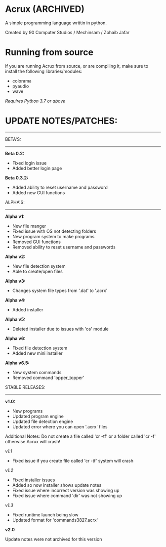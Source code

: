 # Acrux (ARCHIVED)
A simple programming language writtin in python.

Created by 90 Computer Studios / Mechinsam / Zohaib Jafar

# Running from source

If you are running Acrux from source, or are compiling it, make sure to install the following libraries/modules:
- colorama
- pyaudio
- wave

*Requires Python 3.7 or above*

# UPDATE NOTES/PATCHES:
-------------------------------------

BETA'S:
______
**Beta 0.2:**

- Fixed login issue
- Added better login page

**Beta 0.3.2:**

- Added ability to reset username and password
- Added new GUI functions

ALPHA'S:
_______
**Alpha v1:**

- New file manger
- Fixed issue with OS not detecting folders
- New program system to make programs
- Removed GUI functions
- Removed ability to reset username and passwords

**Alpha v2:**

- New file detection system
- Able to create/open files

**Alpha v3:**

- Changes system file types from '.dat' to '.acrx'

**Alpha v4:**

- Added installer

**Alpha v5:**

- Deleted installer due to issues with 'os' module

**Alpha v6:**

- Fixed file detection system
- Added new mini installer

**Alpha v6.5:**

- New system commands
- Removed command 'opper_topper'

STABLE RELEASES:
____________
**v1.0:**

- New programs
- Updated program engine
- Updated file detection engine
- Updated error where you can open '.acrx' files

Additional Notes: Do not create a file called 'cr -tf' or a folder called 'cr -f' otherwise Acrux will crash!

*v1.1*
- Fixed issue if you create file called 'cr -tf' system will crash

*v1.2*

- Fixed installer issues
- Added so now installer shows update notes
- Fixed issue where incorrect version was showing up
- Fixed issue where command 'dir' was not showing up

*v1.3*

- Fixed runtime launch being slow
- Updated format for 'commands3827.acrx'

**v2.0**

Update notes were not archived for this version
